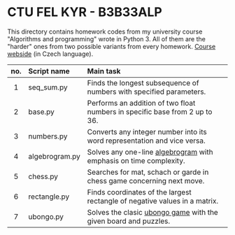 # CTU FEL KYR - B3B33ALP
This directory contains homework codes from my university course "Algorithms and programming" wrote in Python 3. All of them are the "harder" ones from two possible variants from every homework.
[Course webside](https://cw.fel.cvut.cz/wiki/courses/b3b33alp/cviceni/start "cw.fel.cvut.cz/wiki/courses/b3b33alp/cviceni/start") (in Czech language).

|no.|Script name|Main task|
|:---:|:---|:---|
|1|seq_sum.py|Finds the longest subsequence of numbers with specified parameters.|
|2|base.py|Performs an addition of two float numbers in specific base from 2 up to 36. |
|3|numbers.py|Converts any integer number into its word representation and vice versa.|
|4|algebrogram.py|Solves any one-line [algebrogram](https://en.wikipedia.org/wiki/Verbal_arithmetic "wikipedia.org/Verbal_arithmetic") with emphasis on time complexity.|
|5|chess.py|Searches for mat, schach or garde in chess game concerning next move.|
|6|rectangle.py|Finds coordinates of the largest rectangle of negative values in a matrix.|
|7|ubongo.py|Solves the clasic [ubongo game](https://en.wikipedia.org/wiki/Ubongo "wikipedia.org/Ubongo") with the given board and puzzles.|
